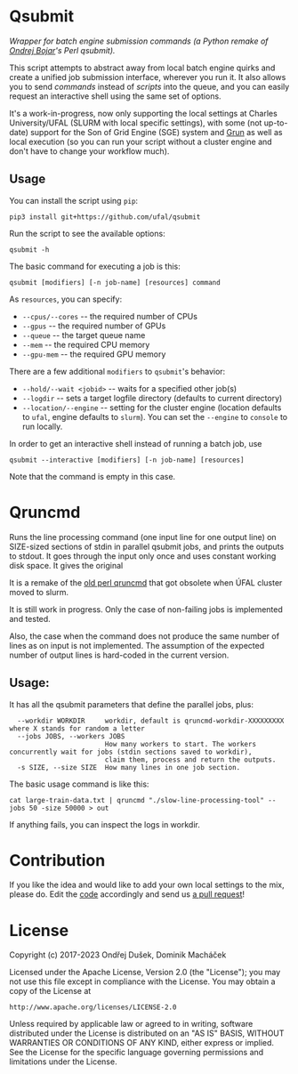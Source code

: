 Qsubmit
=======

_Wrapper for batch engine submission commands (a Python remake of 
[Ondrej Bojar](https://ufal.mff.cuni.cz/ondrej-bojar)'s Perl qsubmit)._

This script attempts to abstract away from local batch engine quirks 
and create a unified job submission interface, wherever you run it.
It also allows you to send _commands_ instead of _scripts_ into the 
queue, and you can easily request an interactive shell using the same
set of options. 

It's a work-in-progress, now only supporting the local settings at
Charles University/UFAL (SLURM with local specific settings), with
some (not up-to-date) support for the Son of Grid Engine (SGE) system 
and [Grun](https://github.com/earonesty/grun) as well as local execution
(so you can run your script without a cluster engine and don't
have to change your workflow much).

Usage
-----

You can install the script using `pip`:
```
pip3 install git+https://github.com/ufal/qsubmit
```

Run the script to see the available options:
```
qsubmit -h
```

The basic command for executing a job is this:
```
qsubmit [modifiers] [-n job-name] [resources] command
```

As `resources`, you can specify:
* `--cpus/--cores` -- the required number of CPUs
* `--gpus` -- the required number of GPUs
* `--queue` -- the target queue name
* `--mem` -- the required CPU memory
* `--gpu-mem` -- the required GPU memory 

There are a few additional `modifiers` to `qsubmit`'s behavior:
* `--hold/--wait <jobid>` -- waits for a specified other job(s)
* `--logdir` -- sets a target logfile directory (defaults to current directory)
* `--location/--engine` -- setting for the cluster engine (location defaults to `ufal`, 
    engine defaults to `slurm`). You can set the `--engine` to `console` to run locally.

In order to get an interactive shell instead of running a batch job, use
```
qsubmit --interactive [modifiers] [-n job-name] [resources]
```
Note that the command is empty in this case.

Qruncmd
=======

Runs the line processing command (one input line for one output line) on
SIZE-sized sections of stdin in parallel qsubmit jobs, and prints the outputs
to stdout. It goes through the input only once and uses constant working disk
space. It gives the original

It is a remake of the [old perl
qruncmd](https://github.com/ufal/ufal-tools/blob/master/obsolete/qruncmd) that
got obsolete when ÚFAL cluster moved to slurm.

It is still work in progress. Only the case of non-failing jobs is implemented and tested.

Also, the case when the command does not produce the same number of lines as on
input is not implemented. The assumption of the expected number of output lines
is hard-coded in the current version.

Usage:
------

It has all the qsubmit parameters that define the parallel jobs, plus:

```
  --workdir WORKDIR     workdir, default is qruncmd-workdir-XXXXXXXXX where X stands for random a letter
  --jobs JOBS, --workers JOBS
                        How many workers to start. The workers concurrently wait for jobs (stdin sections saved to workdir), 
                        claim them, process and return the outputs.
  -s SIZE, --size SIZE  How many lines in one job section.
```


The basic usage command is like this:
```
cat large-train-data.txt | qruncmd "./slow-line-processing-tool" --jobs 50 -size 50000 > out
```

If anything fails, you can inspect the logs in workdir.


Contribution
============

If you like the idea and would like to add your own local settings to
the mix, please do. Edit the [code](qsubmit/__init__.py) accordingly
and send us [a pull request](https://github.com/ufal/qsubmit/pulls)!



License
=======

Copyright (c) 2017-2023 Ondřej Dušek, Dominik Macháček

Licensed under the Apache License, Version 2.0 (the "License");
you may not use this file except in compliance with the License.
You may obtain a copy of the License at

    http://www.apache.org/licenses/LICENSE-2.0

Unless required by applicable law or agreed to in writing, software
distributed under the License is distributed on an "AS IS" BASIS,
WITHOUT WARRANTIES OR CONDITIONS OF ANY KIND, either express or implied.
See the License for the specific language governing permissions and
limitations under the License.
